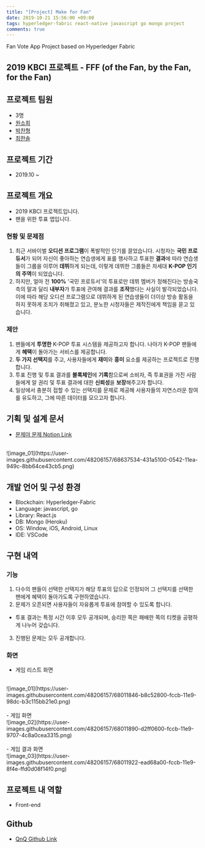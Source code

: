 ```yaml
---
title: "[Project] Make for Fan"
date: 2019-10-21 15:56:00 +09:00
tags: hyperledger-fabric react-native javascript go mongo project
comments: true
---
```


Fan Vote App Project based on Hyperledger Fabric

## 2019 KBCI 프로젝트 - FFF (of the Fan, by the Fan, for the Fan)

## 프로젝트 팀원
- 3명
- [원소희](https://github.com/infiduk)
- [박찬형](https://github.com/ch-4ml)
- [최한솔](https://github.com/9992)

## 프로젝트 기간
- 2019.10 ~

## 프로젝트 개요
- 2019 KBCI 프로젝트입니다.
- 팬을 위한 투표 앱입니다.

### 현황 및 문제점
1. 최근 서바이벌 **오디션 프로그램**이 폭발적인 인기를 끌었습니다. 시청자는 **국민 프로듀서**가 되어 자신이 좋아하는 연습생에게 표를 행사하고 투표한 **결과**에 따라 연습생들이 그룹을 이루어 **데뷔**하게 되는데, 이렇게 데뷔한 그룹들은 차세대 **K-POP 인기의 주역**이 되었습니다.
2. 하지만, 얼마 전 **100%** '국민 프로듀서'의 투표로만 데뷔 멤버가 정해진다는 방송국 측의 말과 달리 **내부자**가 투표에 관여해 결과를 **조작**했다는 사실이 발각되었습니다. 이에 따라 해당 오디션 프로그램으로 데뷔하게 된 연습생들이 더이상 방송 활동을 하지 못하게 조치가 취해졌고 있고, 분노한 시청자들은 제작진에게 책임을 묻고 있습니다.

### 제안
1. 팬들에게 **투명한** K-POP 투표 시스템을 제공하고자 합니다. 나아가 K-POP 팬들에게 **혜택**이 돌아가는 서비스를 제공합니다.
2. **두 가지 선택지**를 주고, 사용자들에게 **재미**와 **흥미** 요소를 제공하는 프로젝트로 진행합니다.
3. 투표 진행 및 투표 결과를 **블록체인**에 **기록**함으로써 소비자, 즉 투표권을 가진 사람들에게 알 권리 및 투표 결과에 대한 **신뢰성**을 **보장**해주고자 합니다.
4. 일상에서 충분히 접할 수 있는 선택지를 문제로 제공해 사용자들의 자연스러운 참여를 유도하고, 그에 따른 데이터를 모으고자 합니다.

## 기획 및 설계 문서
- [문제야 문제 Notion Link](https://www.notion.so/ilovekakao/QnQ-5005e961e4bf4a7ca1021eb32a439e8a)
<br />
![image_01](https://user-images.githubusercontent.com/48206157/68637534-431a5100-0542-11ea-949c-8bb64ce43cb5.png)

## 개발 언어 및 구성 환경
- Blockchain: Hyperledger-Fabric
- Language: javascript, go
- Library: React.js
- DB: Mongo (Heroku)
- OS: Window, iOS, Android, Linux
- IDE: VSCode

## 구현 내역

### 기능
1. 다수의 팬들이 선택한 선택지가 해당 투표의 답으로 인정되어 그 선택지를 선택한 팬에게 혜택이 돌아가도록 구현하였습니다.
2. 문제가 오픈되면 사용자들이 자유롭게 투표에 참여할 수 있도록 합니다.
  - 투표 결과는 특정 시간 이후 모두 공개되며, 승리한 쪽은 패배한 쪽의 티켓을 공평하게 나누어 갖습니다.
3. 진행된 문제는 모두 공개합니다.

### 화면
- 게임 리스트 화면
<br />
![image_01](https://user-images.githubusercontent.com/48206157/68011846-b8c52800-fccb-11e9-98dc-b3c115bb21e0.png)
<br />
<br />
- 게임 화면
<br />
![image_02](https://user-images.githubusercontent.com/48206157/68011890-d2ff0600-fccb-11e9-9707-4c8a0cea3315.png)
<br />
<br />
- 게임 결과 화면
<br />
![image_03](https://user-images.githubusercontent.com/48206157/68011922-ead68a00-fccb-11e9-8f4e-ffd0d08f14f0.png)

## 프로젝트 내 역할
- Front-end

## Github
- [QnQ Github Link](https://github.com/infiduk/fff-front)
